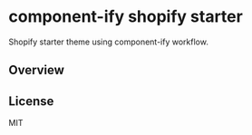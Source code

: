 # component-ify shopify starter

Shopify starter theme using component-ify workflow.

## Overview

## License

MIT
